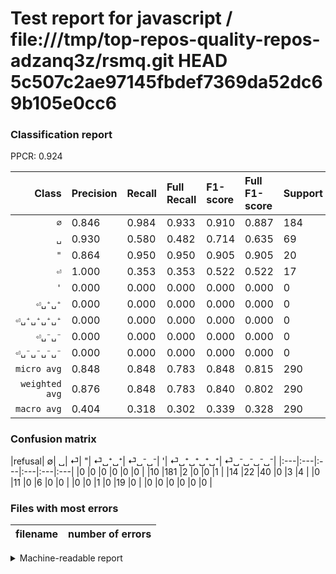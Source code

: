 # Test report for javascript / file:///tmp/top-repos-quality-repos-adzanq3z/rsmq.git HEAD 5c507c2ae97145fbdef7369da52dc69b105e0cc6

### Classification report

PPCR: 0.924

| Class | Precision | Recall | Full Recall | F1-score | Full F1-score | Support | Full Support | PPCR |
|------:|:----------|:-------|:------------|:---------|:---------|:--------|:-------------|:-----|
| `∅` | 0.846| 0.984| 0.933| 0.910| 0.887| 184| 194| 0.948 |
| `␣` | 0.930| 0.580| 0.482| 0.714| 0.635| 69| 83| 0.831 |
| `"` | 0.864| 0.950| 0.950| 0.905| 0.905| 20| 20| 1.000 |
| `⏎` | 1.000| 0.353| 0.353| 0.522| 0.522| 17| 17| 1.000 |
| `'` | 0.000| 0.000| 0.000| 0.000| 0.000| 0| 0| 0.000 |
| `⏎␣⁺␣⁺` | 0.000| 0.000| 0.000| 0.000| 0.000| 0| 0| 0.000 |
| `⏎␣⁺␣⁺␣⁺␣⁺` | 0.000| 0.000| 0.000| 0.000| 0.000| 0| 0| 0.000 |
| `⏎␣⁻␣⁻` | 0.000| 0.000| 0.000| 0.000| 0.000| 0| 0| 0.000 |
| `⏎␣⁻␣⁻␣⁻␣⁻` | 0.000| 0.000| 0.000| 0.000| 0.000| 0| 0| 0.000 |
| `micro avg` | 0.848| 0.848| 0.783| 0.848| 0.815| 290| 314| 0.924 |
| `weighted avg` | 0.876| 0.848| 0.783| 0.840| 0.802| 290| 314| 0.924 |
| `macro avg` | 0.404| 0.318| 0.302| 0.339| 0.328| 290| 314| 0.924 |

### Confusion matrix

|refusal|  ∅| ␣| ⏎| "| ⏎␣⁺␣⁺| ⏎␣⁻␣⁻| '| ⏎␣⁺␣⁺␣⁺␣⁺| ⏎␣⁻␣⁻␣⁻␣⁻| 
|:---|:---|:---|:---|:---|:---|
|0 |0 |0 |0 |0 |0 |
|10 |181 |2 |0 |0 |1 |
|14 |22 |40 |0 |3 |4 |
|0 |11 |0 |6 |0 |0 |
|0 |0 |1 |0 |19 |0 |
|0 |0 |0 |0 |0 |0 |

### Files with most errors

| filename | number of errors|
|:----:|:-----|

<details>
    <summary>Machine-readable report</summary>
```json
{
  "cl_report": {"\"": {"f1-score": 0.9047619047619048, "precision": 0.8636363636363636, "recall": 0.95, "support": 20}, "\u0027": {"f1-score": 0.0, "precision": 0.0, "recall": 0.0, "support": 0}, "macro avg": {"f1-score": 0.3389260542417632, "precision": 0.40440703492214036, "recall": 0.3184829970635597, "support": 290}, "micro avg": {"f1-score": 0.8482758620689655, "precision": 0.8482758620689655, "recall": 0.8482758620689655, "support": 290}, "weighted avg": {"f1-score": 0.8400251776480747, "precision": 0.8761549724436355, "recall": 0.8482758620689655, "support": 290}, "\u2205": {"f1-score": 0.9095477386934674, "precision": 0.8457943925233645, "recall": 0.9836956521739131, "support": 184}, "\u23ce": {"f1-score": 0.5217391304347826, "precision": 1.0, "recall": 0.35294117647058826, "support": 17}, "\u23ce\u2423\u207a\u2423\u207a": {"f1-score": 0.0, "precision": 0.0, "recall": 0.0, "support": 0}, "\u23ce\u2423\u207a\u2423\u207a\u2423\u207a\u2423\u207a": {"f1-score": 0.0, "precision": 0.0, "recall": 0.0, "support": 0}, "\u23ce\u2423\u207b\u2423\u207b": {"f1-score": 0.0, "precision": 0.0, "recall": 0.0, "support": 0}, "\u23ce\u2423\u207b\u2423\u207b\u2423\u207b\u2423\u207b": {"f1-score": 0.0, "precision": 0.0, "recall": 0.0, "support": 0}, "\u2423": {"f1-score": 0.7142857142857143, "precision": 0.9302325581395349, "recall": 0.5797101449275363, "support": 69}},
  "cl_report_full": {"\"": {"f1-score": 0.9047619047619048, "precision": 0.8636363636363636, "recall": 0.95, "support": 20}, "\u0027": {"f1-score": 0.0, "precision": 0.0, "recall": 0.0, "support": 0}, "macro avg": {"f1-score": 0.3276307302309007, "precision": 0.40440703492214036, "recall": 0.30198428644840125, "support": 314}, "micro avg": {"f1-score": 0.814569536423841, "precision": 0.8482758620689655, "recall": 0.7834394904458599, "support": 314}, "weighted avg": {"f1-score": 0.8018811050682619, "precision": 0.877599177540896, "recall": 0.7834394904458599, "support": 314}, "\u2205": {"f1-score": 0.8872549019607844, "precision": 0.8457943925233645, "recall": 0.9329896907216495, "support": 194}, "\u23ce": {"f1-score": 0.5217391304347826, "precision": 1.0, "recall": 0.35294117647058826, "support": 17}, "\u23ce\u2423\u207a\u2423\u207a": {"f1-score": 0.0, "precision": 0.0, "recall": 0.0, "support": 0}, "\u23ce\u2423\u207a\u2423\u207a\u2423\u207a\u2423\u207a": {"f1-score": 0.0, "precision": 0.0, "recall": 0.0, "support": 0}, "\u23ce\u2423\u207b\u2423\u207b": {"f1-score": 0.0, "precision": 0.0, "recall": 0.0, "support": 0}, "\u23ce\u2423\u207b\u2423\u207b\u2423\u207b\u2423\u207b": {"f1-score": 0.0, "precision": 0.0, "recall": 0.0, "support": 0}, "\u2423": {"f1-score": 0.6349206349206349, "precision": 0.9302325581395349, "recall": 0.4819277108433735, "support": 83}},
  "ppcr": 0.9235668789808917
}
```
</details>
